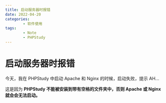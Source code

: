 ```yaml
---
title: 启动服务器时报错
date: 2022-04-20
categories:
        - 软件使用
tags:
        - Note
        - PHPStudy
---
```


# 启动服务器时报错

今天，我在 PHPStudy 中启动 Apache 和 Nginx 的时候，启动失败，提示 AH...

这是因为 **PHPStudy 不能被安装到带有空格的文件夹中，否则 Apache 或 Nginx 就会会无法启动。**
